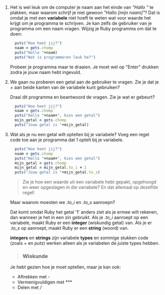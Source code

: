 1. Het is wel leuk om de computer je naam aan het einde van *"Hallo "* te plakken, maar waarom schrijf je niet gewoon *"Hallo [mijn naam]"*? Dat is omdat je met een **variabele** niet hoeft te weten wat voor waarde het krijgt om je programma te schrijven. Je kan zelfs de gebruiker van je programma om een naam vragen. Wijzig je Ruby programma om dat te doen:

    ```ruby
      puts("Hoe heet jij?")
      naam = gets.chomp
      puts("Hallo "+naam)
      puts("Wat is programmeren leuk he?")
    ```
    Probeer je programma maar te draaien. Je moet wel op "Enter" drukken zodra je jouw naam hebt ingevuld.

2. We gaan nu proberen een getal aan de gebruiker te vragen. Zie je dat je *+* aan beide kanten van de variabele kunt gebruiken?

    Draai dit programma en beantwoord de vragen. Zie je wat er gebeurt?
    ```ruby
      puts("Hoe heet jij?")
      naam = gets.chomp
      puts("Hallo "+naam+", kies een getal")
      mijn_getal = gets.chomp
      puts("Jouw getal is "+mijn_getal)
    ```
3. Wat als je nu een getal wilt optellen bij je variabele? Voeg een regel code toe aan je programma dat 1 optelt bij je variabele.

    ```ruby
      puts("Hoe heet jij?")
      naam = gets.chomp
      puts("Hallo "+naam+", kies een getal")
      mijn_getal = gets.chomp
      mijn_getal = mijn_getal.to_i + 1
      puts("Jouw getal is "+mijn_getal.to_s)
    ```
    > Zie je hoe een waarde uit een variabele hebt gepakt, opgehoogd en weer opgeslagen in die variabele?
    En dat allemaal op dezelfde regel!

    Maar waarom moesten we *.to_i* en *.to_s* aanroepn?

    Dat komt omdat Ruby het getal '1' anders ziet als je ermee wilt rekenen,
    dan wanneer je het in een zin gebruikt. Als je *.to_i* aanroept op een variabele,
    maakt Ruby er een **integer** (wiskundig getal) van.
    Als je er *.to_s* op aanroept, maakt Ruby er een **string** (woord) van.

    **integers** en **strings** zijn variabele **types** en sommige stukken code (zoals *+* en *puts*)
    werken alleen als je variabelen de juiste types hebben.

    > ### Wiskunde
    Je hebt gezien hoe je moet optellen, maar je kan ook:
    * Aftrekken met *-*
    * Vermenigvuldigen met  ***
    * Delen met */*
